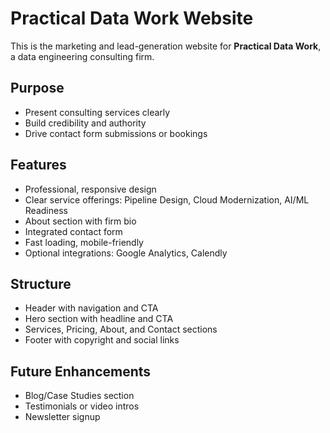 # Practical Data Work Website

This is the marketing and lead-generation website for **Practical Data Work**, a data engineering consulting firm.

## Purpose
- Present consulting services clearly
- Build credibility and authority
- Drive contact form submissions or bookings

## Features
- Professional, responsive design
- Clear service offerings: Pipeline Design, Cloud Modernization, AI/ML Readiness
- About section with firm bio
- Integrated contact form
- Fast loading, mobile-friendly
- Optional integrations: Google Analytics, Calendly

## Structure
- Header with navigation and CTA
- Hero section with headline and CTA
- Services, Pricing, About, and Contact sections
- Footer with copyright and social links

## Future Enhancements
- Blog/Case Studies section
- Testimonials or video intros
- Newsletter signup 